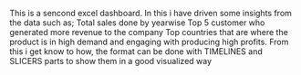 This is a sencond excel dashboard. In this i have driven some insights from the data such as; 
Total sales done by yearwise 
Top 5 customer who generated more revenue to the company
Top countries that are where the product is in high demand and engaging with producing high profits.
From this i get know to how, the format can be done with TIMELINES and SLICERS parts to show them in a good visualized way
